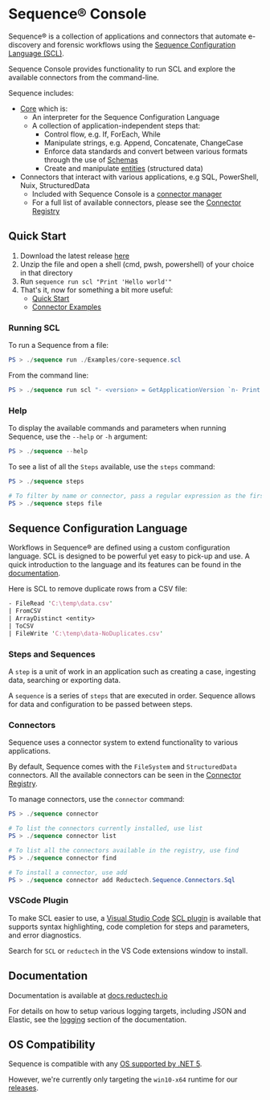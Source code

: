 # Sequence® Console

Sequence® is a collection of applications and connectors that automate
e-discovery and forensic workflows using the
[Sequence Configuration Language (SCL)](#sequence-configuration-language).

Sequence Console provides functionality to run SCL and explore the
available connectors from the command-line.

Sequence includes:

- [Core](https://gitlab.com/reductech/sequence/core) which is:
  - An interpreter for the Sequence Configuration Language
  - A collection of application-independent steps that:
    - Control flow, e.g. If, ForEach, While
    - Manipulate strings, e.g. Append, Concatenate, ChangeCase
    - Enforce data standards and convert between various formats through the use of [Schemas](https://docs.reductech.io/sequence/how-to/scl/schemas.html)
    - Create and manipulate [entities](https://docs.reductech.io/sequence/how-to/scl/entities.html) (structured data)
- Connectors that interact with various applications, e.g SQL, PowerShell, Nuix, StructuredData
  - Included with Sequence Console is a [connector manager](#connectors)
  - For a full list of available connectors, please see the [Connector Registry](https://gitlab.com/reductech/sequence/connector-registry/-/packages)

## Quick Start

1. Download the latest release [here](https://gitlab.com/reductech/sequence/console/-/releases)
2. Unzip the file and open a shell (cmd, pwsh, powershell) of your choice in that directory
3. Run `sequence run scl "Print 'Hello world'"`
4. That's it, now for something a bit more useful:
   - [Quick Start](https://docs.reductech.io/sequence/how-to/quick-start.html)
   - [Connector Examples](https://docs.reductech.io/sequence/examples/core/csv-files.html)

### Running SCL

To run a Sequence from a file:

```powershell
PS > ./sequence run ./Examples/core-sequence.scl
```

From the command line:

```powershell
PS > ./sequence run scl "- <version> = GetApplicationVersion `n- Print <version>"
```

### Help

To display the available commands and parameters when running Sequence, use the
`--help` or `-h` argument:

```powershell
PS > ./sequence --help
```

To see a list of all the `Steps` available, use the `steps` command:

```powershell
PS > ./sequence steps

# To filter by name or connector, pass a regular expression as the first argument
PS > ./sequence steps file
```

## Sequence Configuration Language

Workflows in Sequence® are defined using a custom configuration language.
SCL is designed to be powerful yet easy to pick-up and use.
A quick introduction to the language and its features can be found in the
[documentation](https://docs.reductech.io/sequence/how-to/scl/sequence-configuration-language.html).

Here is SCL to remove duplicate rows from a CSV file:

```perl
- FileRead 'C:\temp\data.csv'
| FromCSV
| ArrayDistinct <entity>
| ToCSV
| FileWrite 'C:\temp\data-NoDuplicates.csv'
```

### Steps and Sequences

A `step` is a unit of work in an application such as
creating a case, ingesting data, searching or exporting data.

A `sequence` is a series of `steps` that are executed in order.
Sequence allows for data and configuration to be passed between steps.

### Connectors

Sequence uses a connector system to extend functionality to various applications.

By default, Sequence comes with the `FileSystem` and `StructuredData` connectors.
All the available connectors can be seen in the [Connector Registry](https://gitlab.com/reductech/sequence/connector-registry/-/packages).

To manage connectors, use the `connector` command:

```powershell
PS > ./sequence connector

# To list the connectors currently installed, use list
PS > ./sequence connector list

# To list all the connectors available in the registry, use find
PS > ./sequence connector find

# To install a connector, use add
PS > ./sequence connector add Reductech.Sequence.Connectors.Sql
```

### VSCode Plugin

To make SCL easier to use, a [Visual Studio Code](https://code.visualstudio.com/)
[SCL plugin](https://marketplace.visualstudio.com/items?itemName=reductech.reductech-scl)
is available that supports syntax highlighting, code completion for
steps and parameters, and error diagnostics.

Search for `SCL` or `reductech` in the VS Code extensions window to install.

## Documentation

Documentation is available at [docs.reductech.io](https://docs.reductech.io)

For details on how to setup various logging targets, including
JSON and Elastic, see the [logging](https://docs.reductech.io/sequence/how-to/logging.html)
section of the documentation.

## OS Compatibility

Sequence is compatible with any [OS supported by .NET 5](https://github.com/dotnet/core/blob/master/release-notes/5.0/5.0-supported-os.md).

However, we're currently only targeting the `win10-x64` runtime for
our [releases](https://gitlab.com/reductech/sequence/console/-/releases).
